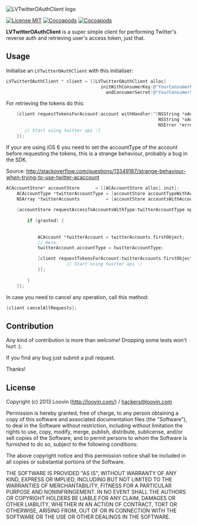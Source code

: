 ![LVTwitterOAuthClient logo](http://s3.amazonaws.com/loovin/assets/LVTwitterOAuthClient.png "LVTwitterOAuthClient") 

[![License MIT](https://go-shields.herokuapp.com/license-MIT-blue.png)]() [![Cocoapods](https://cocoapod-badges.herokuapp.com/v/LVTwitterOAuthClient/badge.png)](http://beta.cocoapods.org/?q=name%LVTwitterOAuthClient%2A) [![Cocoapods](https://cocoapod-badges.herokuapp.com/p/LVTwitterOAuthClient/badge.png)](http://beta.cocoapods.org/?q=name%LVTwitterOAuthClientw%2A)

**LVTwitterOAuthClient** is a super simple client for performing Twitter's reverse auth and retrieving user's access token, just that.

## Usage

Initialise an `LVTwitterOAuthClient` with this initialiser:

```objective-c
LVTwitterOAuthClient * client = [[LVTwitterOAuthClient alloc] 
									initWithConsumerKey:@"YourConsumerKey"
									  andConsumerSecret:@"YourConsumerSecret"];
```

For retrieving the tokens do this:
```objective-c
    [client requestTokensForAccount:account withHandler:^(NSString *oAuthAccessToken, 
    													  NSString *oAuthTokenSecret, 
    													  NSError *error) {
       // Start using twitter api :) 
    }];
```


If your are using iOS 6 you need to set the accountType of the account before requesting the tokens, this is a strange behaviour, probably a bug in the SDK.

Source: http://stackoverflow.com/questions/13349187/strange-behaviour-when-trying-to-use-twitter-acaccount

```objective-c
ACAccountStore* accountStore      = [[ACAccountStore alloc] init];
    ACAccountType *twitterAccountType = [accountStore accountTypeWithAccountTypeIdentifier:ACAccountTypeIdentifierTwitter];
    NSArray *twitterAccounts          = [accountStore accountsWithAccountType:twitterAccountType];
    
    [accountStore requestAccessToAccountsWithType:twitterAccountType options:NULL completion:^(BOOL granted, NSError *error) {
       
        if (granted) {
            
            
            ACAccount *twitterAccount = twitterAccounts.firstObject;
            // Here.
            twitterAccount.accountType = twitterAccountType;

            [client requestTokensForAccount:twitterAccounts.firstObject withHandler:^(NSString *oAuthAccessToken, NSString *oAuthTokenSecret, NSError *error) {
                       // Start using twitter api :) 
            }];
            
        }
    }];
```
In case you need to cancel any operation, call this method:
````objective-c
[client cancelAllRequests];
````

## Contribution

Any kind of contribution is more than welcome! Dropping some tests won't hurt :). 

If you find any bug just submit a pull request. 

Thanks!

## License

Copyright (c) 2013 Loovin  (http://loovin.com/) / hackers@loovin.com

Permission is hereby granted, free of charge, to any person obtaining a copy
of this software and associated documentation files (the "Software"), to deal
in the Software without restriction, including without limitation the rights
to use, copy, modify, merge, publish, distribute, sublicense, and/or sell
copies of the Software, and to permit persons to whom the Software is
furnished to do so, subject to the following conditions:

The above copyright notice and this permission notice shall be included in
all copies or substantial portions of the Software.

THE SOFTWARE IS PROVIDED "AS IS", WITHOUT WARRANTY OF ANY KIND, EXPRESS OR
IMPLIED, INCLUDING BUT NOT LIMITED TO THE WARRANTIES OF MERCHANTABILITY,
FITNESS FOR A PARTICULAR PURPOSE AND NONINFRINGEMENT. IN NO EVENT SHALL THE
AUTHORS OR COPYRIGHT HOLDERS BE LIABLE FOR ANY CLAIM, DAMAGES OR OTHER
LIABILITY, WHETHER IN AN ACTION OF CONTRACT, TORT OR OTHERWISE, ARISING FROM,
OUT OF OR IN CONNECTION WITH THE SOFTWARE OR THE USE OR OTHER DEALINGS IN
THE SOFTWARE.
